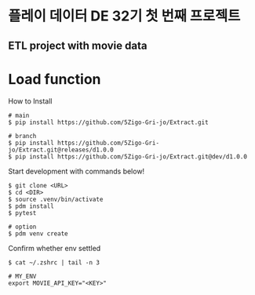 # 플레이 데이터  DE 32기 첫 번째 프로젝트

## ETL project with movie data

# Load function

How to Install
```
# main
$ pip install https://github.com/5Zigo-Gri-jo/Extract.git

# branch
$ pip install https://github.com/5Zigo-Gri-jo/Extract.git@releases/d1.0.0
$ pip install https://github.com/5Zigo-Gri-jo/Extract.git@dev/d1.0.0
```

Start development with commands below!
```
$ git clone <URL>
$ cd <DIR>
$ source .venv/bin/activate
$ pdm install
$ pytest

# option
$ pdm venv create
```

Confirm whether env settled
```
$ cat ~/.zshrc | tail -n 3

# MY_ENV
export MOVIE_API_KEY="<KEY>"
```
